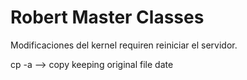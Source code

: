 # Robert Master Classes

Modificaciones del kernel requiren reiniciar el servidor. 

cp -a <original file> <destination> --> copy keeping original file date
